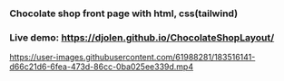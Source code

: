 ### Chocolate shop front page with html, css(tailwind)
### Live demo: https://djolen.github.io/ChocolateShopLayout/


https://user-images.githubusercontent.com/61988281/183516141-d66c21d6-6fea-473d-86cc-0ba025ee339d.mp4

